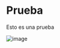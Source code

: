 
# Prueba
Esto es una prueba

![image](https://github.com/dcosimber/genomics/assets/94677399/af0dab49-d79a-4e20-a3ab-c4d782ebf8ad)
